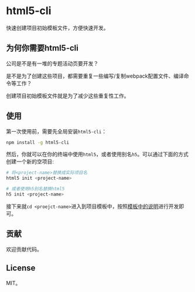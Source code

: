 # html5-cli

快速创建项目初始模板文件，方便快速开发。

## 为何你需要html5-cli

公司是不是有一堆的专题活动页要开发？

是不是为了创建这些项目，都需要重复一些编写/复制webpack配置文件、编译命令等工作？

创建项目初始模板文件就是为了减少这些重复性工作。

## 使用

第一次使用前，需要先全局安装`html5-cli`：

```bash
npm install -g html5-cli
```

然后，你就可以在你的终端中使用`html5`，或者使用别名`h5`。可以通过下面的方式创建一个新的空项目:

```bash
# 将<project-name>替换成实际项目名
html5 init <project-name>

# 或者使用h5别名替换html5
h5 init <project-name>
```

接下来就`cd <proejct-name>`进入到项目模板中，按照[模板中的说明](./template/README.md)进行开发即可。

## 贡献

欢迎贡献代码。

## License

MIT。
